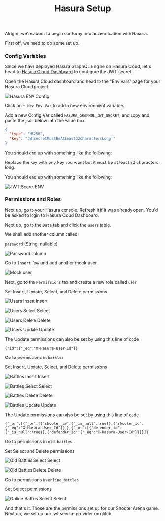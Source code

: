 ﻿---
title: "Hasura Setup"
metaTitle: "Hasura Authentication Setup | GraphQL Unity Hasura Tutorial"
metaDescription: "Setting up Hasura for authentication"
---

Alright, we're about to begin our foray into authentication with Hasura.

First off, we need to do some set up.

### Config Variables

Since we have deployed Hasura GraphQL Engine on Hasura Cloud, let's head to [Hasura Cloud Dashboard](https://cloud.hasura.io) to configure the JWT secret. 

Open the Hasura Cloud dashboard and head to the "Env vars" page for your Hasura Cloud project:

![Hasura ENV Config](https://graphql-engine-cdn.hasura.io/learn-hasura/assets/graphql-hasura/hasura-project-env-var.png)

Click on `+ New Env Var` to add a new environment variable.

Add a new Config Var called `HASURA_GRAPHQL_JWT_SECRET`, and copy and paste the json below into the value box.

```json
{
  "type": "HS256",
  "key": "JWTSecretMustBeAtLeast32CharactersLong!"
}
```

You should end up with something like the following:

Replace the key with any key you want but it must be at least 32 characters long.

You should end up with something like the following:

![JWT Secret ENV](https://graphql-engine-cdn.hasura.io/learn-hasura/assets/graphql-unity/authentication/jwt-secret-env.png)

### Permissions and Roles

Next up, go to your Hasura console. Refresh it if it was already open. You'd be asked to login to Hasura Cloud Dashboard.

Next up, go to the `Data` tab and click the `users` table.

We shall add another column called 

`password` (String, nullable)

![Password column](https://graphql-engine-cdn.hasura.io/learn-hasura/assets/graphql-unity/authentication/add-password.jpg)

Go to `Insert Row` and add another mock user

![Mock user](https://graphql-engine-cdn.hasura.io/learn-hasura/assets/graphql-unity/authentication/mock-user.jpg)

Next, go to the `Permissions` tab and create a new role called `user`

Set Insert, Update, Select, and Delete permissions

![Users Insert](https://graphql-engine-cdn.hasura.io/learn-hasura/assets/graphql-unity/authentication/user-insert.jpg)
Insert

![Users Select](https://graphql-engine-cdn.hasura.io/learn-hasura/assets/graphql-unity/authentication/user-select.jpg)
Select

![Users Delete](https://graphql-engine-cdn.hasura.io/learn-hasura/assets/graphql-unity/authentication/user-delete.jpg)
Delete

![Users Update](https://graphql-engine-cdn.hasura.io/learn-hasura/assets/graphql-unity/authentication/user-update.jpg)
Update

The Update permissions can also be set by using this line of code

`{"id":{"_eq":"X-Hasura-User-Id"}}`

Go to permissions in `battles`

Set Insert, Update, Select, and Delete permissions

![Battles Insert](https://graphql-engine-cdn.hasura.io/learn-hasura/assets/graphql-unity/authentication/battle-insert.jpg)
Insert

![Battles Select](https://graphql-engine-cdn.hasura.io/learn-hasura/assets/graphql-unity/authentication/battle-select.jpg)
Select

![Battles Delete](https://graphql-engine-cdn.hasura.io/learn-hasura/assets/graphql-unity/authentication/battle-delete.jpg)
Delete

![Battles Update](https://graphql-engine-cdn.hasura.io/learn-hasura/assets/graphql-unity/authentication/battle-update.jpg)
Update

The Update permissions can also be set by using this line of code

`{"_or":[{"_or":[{"shooter_id":{"_is_null":true}},{"shooter_id":{"_eq":"X-Hasura-User-Id"}}]},{"_or":[{"defender_id":{"_is_null":true}},{"defender_id":{"_eq":"X-Hasura-User-Id"}}]}]}`

Go to permissions in `old_battles`

Set Select and Delete permissions

![Old Battles Select](https://graphql-engine-cdn.hasura.io/learn-hasura/assets/graphql-unity/authentication/old-battles-select.jpg)
Select

![Old Battles Delete](https://graphql-engine-cdn.hasura.io/learn-hasura/assets/graphql-unity/authentication/old-battles-delete.jpg)
Delete

Go to  permissions in `online_battles`

Set Select permissions

![Online Battles Select](https://graphql-engine-cdn.hasura.io/learn-hasura/assets/graphql-unity/authentication/online-battles-select.jpg)
Select

And that's it. Those are the permissions set up for our Shooter Arena game. Next up, we set up our jwt service provider on glitch.

